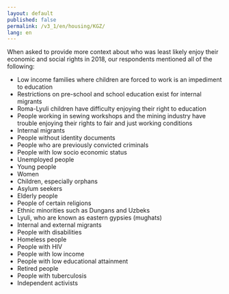 ```yaml
---
layout: default
published: false
permalink: /v3_1/en/housing/KGZ/
lang: en
---
```


When asked to provide more context about who was least likely enjoy their economic and social rights in 2018, our respondents mentioned all of the following:
-	Low income families where children are forced to work is an impediment to education
-	Restrictions on pre-school and school education exist for internal migrants
-	Roma-Lyuli children have difficulty enjoying their right to education
-	People working in sewing workshops and the mining industry have trouble enjoying their rights to fair and just working conditions
-	Internal migrants
-	People without identity documents
-	People who are previously convicted criminals
-	People with low socio economic status
-	Unemployed people
-	Young people
-	Women
-	Children, especially orphans
-	Asylum seekers
-	Elderly people
-	People of certain religions
-	Ethnic minorities such as Dungans and Uzbeks
-	Lyuli, who are known as eastern gypsies (mughats)
-	Internal and external migrants
-	People with disabilities
-	Homeless people
-	People with HIV
-	People with low income
-	People with low educational attainment
-	Retired people 
-	People with tuberculosis
-	Independent activists

